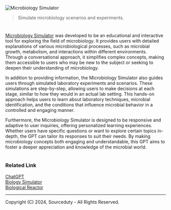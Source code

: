 ![Microbiology Simulator](https://github.com/user-attachments/assets/c416dd61-36c9-47b0-b2c8-a1d8d4e3aeb9)

> Simulate microbiology scenarios and experiments.

#

[Microbiology Simulator](https://chatgpt.com/g/g-XVVaC6HXt-microbiology-simulator) was developed to be an educational and interactive tool for exploring the field of microbiology. It provides users with detailed explanations of various microbiological processes, such as microbial growth, metabolism, and interactions within different environments. Through a conversational approach, it simplifies complex concepts, making them accessible to users who may be new to the subject or seeking to deepen their understanding of microbiology.

In addition to providing information, the Microbiology Simulator also guides users through simulated laboratory experiments and scenarios. These simulations are step-by-step, allowing users to make decisions at each stage, similar to how they would in an actual lab setting. This hands-on approach helps users to learn about laboratory techniques, microbial identification, and the conditions that influence microbial behavior in a controlled and engaging manner.

Furthermore, the Microbiology Simulator is designed to be responsive and adaptive to user inquiries, offering personalized learning experiences. Whether users have specific questions or want to explore certain topics in-depth, the GPT can tailor its responses to suit their needs. By making microbiology concepts both engaging and understandable, this GPT aims to foster a deeper appreciation and knowledge of the microbial world.

#
### Related Link

[ChatGPT](https://github.com/sourceduty/ChatGPT)
<br>
[Biology Simulator](https://github.com/sourceduty/Biological_Simulator)
<br>
[Biological Reactor](https://github.com/sourceduty/Biological_Reactor)

***
Copyright (C) 2024, Sourceduty - All Rights Reserved.
